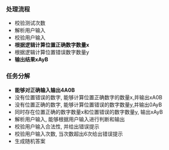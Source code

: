 ### 处理流程
- 校验测试次数
- 解析用户输入
- 校验用户输入
- **根据逻辑计算位置正确数字数量x**
- 根据逻辑计算位置错误数字数量y
- **输出结果xAyB**


### 任务分解
- **能够对正确输入输出4A0B**
- 没有位置错误的数字, 能够计算位置正确数字的数量x,并输出xA0B
- 没有位置正确的数字, 能够计算位置错误的数字数量y,并输出0AyB
- 同时存在位置正确的数字数量x和位置错误的数字数量y, 输出xAyB
- 解析用户输入, 能够根据用户输入进行判断和输出
- 校验用户输入合法性, 并给出错误提示
- 校验用户输入次数, 当次数超出6次给出错误提示
- 生成随机答案